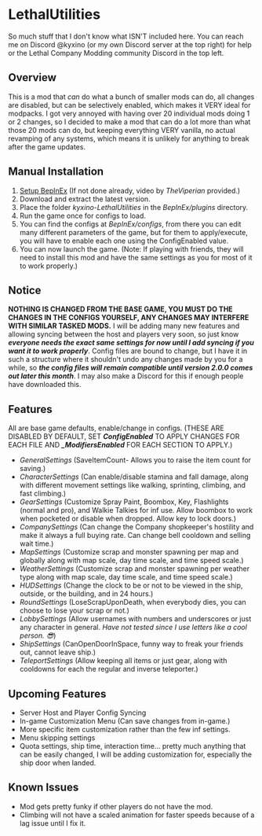 
# LethalUtilities
So much stuff that I don't know what ISN'T included here. You can reach me on Discord @kyxino (or my own Discord server at the top right) for help or the Lethal Company Modding community Discord in the top left.
## Overview
This is a mod that *can* do what a bunch of smaller mods can do, all changes are disabled, but can be selectively enabled, which makes it VERY ideal for modpacks. I got very annoyed with having over 20 individual mods doing 1 or 2 changes, so I decided to make a mod that can do a lot more than what those 20 mods can do, but keeping everything VERY vanilla, no actual revamping of any systems, which means it is unlikely for anything to break after the game updates.

## Manual Installation
1. [Setup BepInEx](https://www.youtube.com/watch?v=pefi48O-giU) (If not done already, video by *TheViperian* provided.)
2. Download and extract the latest version.
3. Place the folder *kyxino-LethalUtilities* in the *BepInEx/plugins* directory.
4. Run the game once for configs to load.
5. You can find the configs at *BepInEx/configs*, from there you can edit many different parameters of the game, but for them to apply/execute, you will have to enable each one using the ConfigEnabled value.
6. You can now launch the game. (Note: If playing with friends, they will need to install this mod and have the same settings as you for most of it to work properly.)

## Notice
**NOTHING IS CHANGED FROM THE BASE GAME, YOU MUST DO THE CHANGES IN THE CONFIGS YOURSELF, ANY CHANGES MAY INTERFERE WITH SIMILAR TASKED MODS.**
I will be adding many new features and allowing syncing between the host and players very soon, so just know ***everyone needs the exact same settings for now until I add syncing if you want it to work properly***. Config files are bound to change, but I have it in such a structure where it shouldn't undo any changes made by you for a while, so ***the config files will remain compatible until version 2.0.0 comes out later this month***. I may also make a Discord for this if enough people have downloaded this.

## Features
All are base game defaults, enable/change in configs. (THESE ARE DISABLED BY DEFAULT, SET ***ConfigEnabled*** TO APPLY CHANGES FOR EACH FILE AND ***\_ModifiersEnabled*** FOR EACH SECTION TO APPLY.)
- *GeneralSettings* (SaveItemCount- Allows you to raise the item count for saving.)
- *CharacterSettings* (Can enable/disable stamina and fall damage, along with different movement settings like walking, sprinting, climbing, and fast climbing.)
- *GearSettings* (Customize Spray Paint, Boombox, Key, Flashlights (normal and pro), and Walkie Talkies for inf use. Allow boombox to work when pocketed or disable when dropped. Allow key to lock doors.)
- *CompanySettings* (Can change the Company shopkeeper's hostility and make it always a full buying rate. Can change bell cooldown and selling wait time.)
- *MapSettings* (Customize scrap and monster spawning per map and globally along with map scale, day time scale, and time speed scale.)
- *WeatherSettings* (Customize scrap and monster spawning per weather type along with map scale, day time scale, and time speed scale.)
- *HUDSettings* (Change the clock to be or not to be viewed in the ship, outside, or the building, and in 24 hours.)
- *RoundSettings* (LoseScrapUponDeath, when everybody dies, you can choose to lose your scrap or not.)
- *LobbySettings* (Allow usernames with numbers and underscores or just any character in general. *Have not tested since I use letters like a cool person. 😎*)
- *ShipSettings* (CanOpenDoorInSpace, funny way to freak your friends out, cannot leave ship.)
- *TeleportSettings* (Allow keeping all items or just gear, along with cooldowns for each the regular and inverse teleporter.)

## Upcoming Features
- Server Host and Player Config Syncing
- In-game Customization Menu (Can save changes from in-game.)
- More specific item customization rather than the few inf settings.
- Menu skipping settings
- Quota settings, ship time, interaction time... pretty much anything that can be easily changed, I will be adding customization for, especially the ship door when landed.

## Known Issues
- Mod gets pretty funky if other players do not have the mod.
- Climbing will not have a scaled animation for faster speeds because of a lag issue until I fix it.